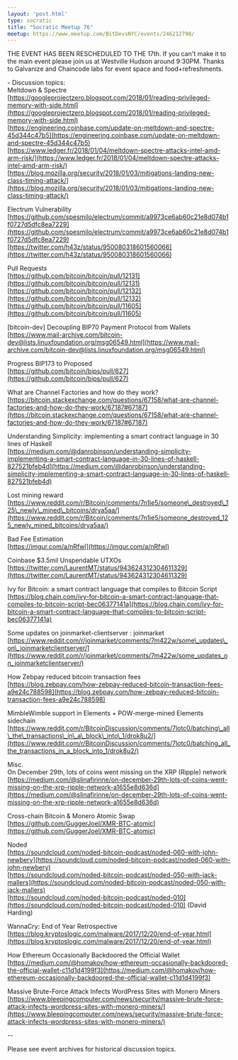 ```yaml
---
layout: 'post.html'
type: socratic
title: "Socratic Meetup 76"
meetup: https://www.meetup.com/BitDevsNYC/events/246212790/
---
```


THE EVENT HAS BEEN RESCHEDULED TO THE 17th. If you can't make it to the main event please join us at Westville Hudson around 9:30PM. Thanks to Galvanize and Chaincode labs for event space and food+refreshments.

\- Discussion topics:  
Meltdown & Spectre  
[https://googleprojectzero.blogspot.com/2018/01/reading-privileged-memory-with-side.html](https://googleprojectzero.blogspot.com/2018/01/reading-privileged-memory-with-side.html)  
[https://engineering.coinbase.com/update-on-meltdown-and-spectre-45d344c47b5](https://engineering.coinbase.com/update-on-meltdown-and-spectre-45d344c47b5)  
[https://www.ledger.fr/2018/01/04/meltdown-spectre-attacks-intel-amd-arm-risk/](https://www.ledger.fr/2018/01/04/meltdown-spectre-attacks-intel-amd-arm-risk/)  
[https://blog.mozilla.org/security/2018/01/03/mitigations-landing-new-class-timing-attack/](https://blog.mozilla.org/security/2018/01/03/mitigations-landing-new-class-timing-attack/)

Electrum Vulnerability  
[https://github.com/spesmilo/electrum/commit/a9973ce6ab60c21e8d074b1f0727d5dfc8ea7229](https://github.com/spesmilo/electrum/commit/a9973ce6ab60c21e8d074b1f0727d5dfc8ea7229)  
[https://twitter.com/h43z/status/950080318601560066](https://twitter.com/h43z/status/950080318601560066)

Pull Requests  
[https://github.com/bitcoin/bitcoin/pull/12131](https://github.com/bitcoin/bitcoin/pull/12131)  
[https://github.com/bitcoin/bitcoin/pull/12132](https://github.com/bitcoin/bitcoin/pull/12132)  
[https://github.com/bitcoin/bitcoin/pull/11605](https://github.com/bitcoin/bitcoin/pull/11605)

\[bitcoin-dev\] Decoupling BIP70 Payment Protocol from Wallets  
[https://www.mail-archive.com/bitcoin-dev@lists.linuxfoundation.org/msg06549.html](https://www.mail-archive.com/bitcoin-dev@lists.linuxfoundation.org/msg06549.html)

Progress BIP173 to Proposed  
[https://github.com/bitcoin/bips/pull/627](https://github.com/bitcoin/bips/pull/627)

What are Channel Factories and how do they work?  
[https://bitcoin.stackexchange.com/questions/67158/what-are-channel-factories-and-how-do-they-work/67187#67187](https://bitcoin.stackexchange.com/questions/67158/what-are-channel-factories-and-how-do-they-work/67187#67187)

Understanding Simplicity: implementing a smart contract language in 30 lines of Haskell  
[https://medium.com/@danrobinson/understanding-simplicity-implementing-a-smart-contract-language-in-30-lines-of-haskell-827521bfeb4d](https://medium.com/@danrobinson/understanding-simplicity-implementing-a-smart-contract-language-in-30-lines-of-haskell-827521bfeb4d)

Lost mining reward  
[https://www.reddit.com/r/Bitcoin/comments/7n1ie5/someone\_destroyed\_125\_newly\_mined\_bitcoins/drya5aa/](https://www.reddit.com/r/Bitcoin/comments/7n1ie5/someone_destroyed_125_newly_mined_bitcoins/drya5aa/)

Bad Fee Estimation  
[https://imgur.com/a/nRfwl](https://imgur.com/a/nRfwl)

Coinbase $3.5mil Unspendable UTXOs  
[https://twitter.com/LaurentMT/status/943624312304611329](https://twitter.com/LaurentMT/status/943624312304611329)

Ivy for Bitcoin: a smart contract language that compiles to Bitcoin Script  
[https://blog.chain.com/ivy-for-bitcoin-a-smart-contract-language-that-compiles-to-bitcoin-script-bec06377141a](https://blog.chain.com/ivy-for-bitcoin-a-smart-contract-language-that-compiles-to-bitcoin-script-bec06377141a)

Some updates on joinmarket-clientserver : joinmarket  
[https://www.reddit.com/r/joinmarket/comments/7m422w/some\_updates\_on\_joinmarketclientserver/](https://www.reddit.com/r/joinmarket/comments/7m422w/some_updates_on_joinmarketclientserver/)

How Zebpay reduced bitcoin transaction fees  
[https://blog.zebpay.com/how-zebpay-reduced-bitcoin-transaction-fees-a9e24c788598](https://blog.zebpay.com/how-zebpay-reduced-bitcoin-transaction-fees-a9e24c788598)

MimbleWimble support in Elements + POW-merge-mined Elements sidechain  
[https://www.reddit.com/r/BitcoinDiscussion/comments/7lotc0/batching\_all\_the\_transactions\_in\_a\_block\_into\_1/drok8u2/](https://www.reddit.com/r/BitcoinDiscussion/comments/7lotc0/batching_all_the_transactions_in_a_block_into_1/drok8u2/)

Misc.  
On December 29th, lots of coins went missing on the XRP (Ripple) network  
[https://medium.com/@slinafirinne/on-december-29th-lots-of-coins-went-missing-on-the-xrp-ripple-network-a1655e8d636d](https://medium.com/@slinafirinne/on-december-29th-lots-of-coins-went-missing-on-the-xrp-ripple-network-a1655e8d636d)

Cross-chain Bitcoin & Monero Atomic Swap  
[https://github.com/GuggerJoel/XMR-BTC-atomic](https://github.com/GuggerJoel/XMR-BTC-atomic)

Noded  
[https://soundcloud.com/noded-bitcoin-podcast/noded-060-with-john-newbery](https://soundcloud.com/noded-bitcoin-podcast/noded-060-with-john-newbery)  
[https://soundcloud.com/noded-bitcoin-podcast/noded-050-with-jack-mallers](https://soundcloud.com/noded-bitcoin-podcast/noded-050-with-jack-mallers)  
[https://soundcloud.com/noded-bitcoin-podcast/noded-010](https://soundcloud.com/noded-bitcoin-podcast/noded-010) (David Harding)

WannaCry: End of Year Retrospective  
[https://blog.kryptoslogic.com/malware/2017/12/20/end-of-year.html](https://blog.kryptoslogic.com/malware/2017/12/20/end-of-year.html)

How Ethereum Occasionally Backdoored the Official Wallet  
[https://medium.com/@homakov/how-ethereum-occasionally-backdoored-the-official-wallet-c11d1d4199f3](https://medium.com/@homakov/how-ethereum-occasionally-backdoored-the-official-wallet-c11d1d4199f3)

Massive Brute-Force Attack Infects WordPress Sites with Monero Miners  
[https://www.bleepingcomputer.com/news/security/massive-brute-force-attack-infects-wordpress-sites-with-monero-miners/](https://www.bleepingcomputer.com/news/security/massive-brute-force-attack-infects-wordpress-sites-with-monero-miners/)

\--

Please see event archives for historical discussion topics.
